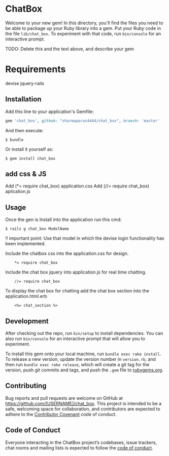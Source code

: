 # ChatBox

Welcome to your new gem! In this directory, you'll find the files you need to be able to package up your Ruby library into a gem. Put your Ruby code in the file `lib/chat_box`. To experiment with that code, run `bin/console` for an interactive prompt.

TODO: Delete this and the text above, and describe your gem

# Requirements
devise
jquery-rails

## Installation

Add this line to your application's Gemfile:

```ruby
gem 'chat_box', github: "sharmaparas4444/chat_box", branch: 'master' 
```

And then execute:

    $ bundle

Or install it yourself as:

    $ gem install chat_box

## add css & JS
Add (*= require chat_box) application.css
Add (//= require chat_box) aplication.js

## Usage

Once the gen is Install into the application run this cmd:

    $ rails g chat_box ModelName

!! important point: Use that model in which the devise login functionality has been implemented.

Include the chatbox css into the application.css for design.
```
    *= require chat_box
```  
Include the chat box jquery into application.js for real time chatting.
```
    //= require chat_box
```

To display the chat box for chatting add the chat box section into the application.html.erb 
```
    <%= chat_section %>
```
## Development

After checking out the repo, run `bin/setup` to install dependencies. You can also run `bin/console` for an interactive prompt that will allow you to experiment.

To install this gem onto your local machine, run `bundle exec rake install`. To release a new version, update the version number in `version.rb`, and then run `bundle exec rake release`, which will create a git tag for the version, push git commits and tags, and push the `.gem` file to [rubygems.org](https://rubygems.org).

## Contributing

Bug reports and pull requests are welcome on GitHub at https://github.com/[USERNAME]/chat_box. This project is intended to be a safe, welcoming space for collaboration, and contributors are expected to adhere to the [Contributor Covenant](http://contributor-covenant.org) code of conduct.

## Code of Conduct

Everyone interacting in the ChatBox project’s codebases, issue trackers, chat rooms and mailing lists is expected to follow the [code of conduct](https://github.com/[USERNAME]/chat_box/blob/master/CODE_OF_CONDUCT.md).
